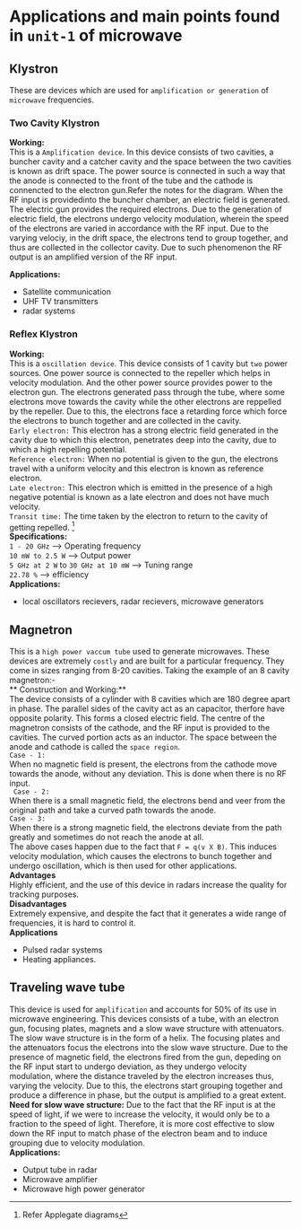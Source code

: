 # Applications and main points found in ``unit-1`` of microwave  

## **Klystron**
These are devices which are used for ``amplification or generation`` of ``microwave`` frequencies.  
### **Two Cavity Klystron**
**Working:**   
This is a ``Amplification device``.
In this device consists of two cavities, a buncher cavity and a catcher cavity and the space between the two cavities is known as drift space. The power source is connected in such a way that the anode is connected
to the front of the tube and the cathode is connencted to the electron gun.Refer the notes for the diagram. When the RF input is providedinto the buncher chamber, 
an electric field is generated. The electric gun provides the required electrons. Due to the generation of electric field, the electrons undergo velocity modulation, 
wherein the speed of the electrons are varied in accordance with the RF input. Due to the varying velociy, in the drift space, the electrons tend to group together, and 
thus are collected in the collector cavity. Due to such phenomenon the RF output is an amplified version of the RF input.
  
**Applications:**  
- Satellite communication
- UHF TV transmitters
- radar systems  

### **Reflex Klystron**  
**Working:**  
This is a ``oscillation device``. This device consists of 1 cavity but ``two`` power sources. One power source is connected to the repeller which helps in velocity 
modulation. And the other power source provides power to the electron gun. The electrons generated pass through the tube, where some electrons move towards the cavity
while the other electrons are reppelled by the repeller. Due to this, the electrons face a retarding force which force the electrons to bunch together and are collected in
the cavity.  
``Early electron:`` This electron has a strong electric field generated in the cavity due to which this electron, penetrates deep into the cavity, due to which a high
repelling potential.  
``Reference electron:`` When no potential is given to the gun, the electrons travel with a uniform velocity and this electron is known as reference electron.  
``Late electron:`` This electron which is emitted in the presence of a high negative potential is known as a late electron and does not have much velocity.  
``Transit time:`` The time taken by the electron to return to the cavity of getting repelled. 
[^1]  
**Specifications:**  
``1 - 20 GHz`` --> Operating frequency  
``10 mW to 2.5 W`` --> Output power  
``5 GHz at 2 W`` to ``30 GHz at 10 mW`` --> Tuning range  
``22.78 %`` --> efficiency  
**Applications:**  
- local oscillators recievers, radar recievers, microwave generators  
[^1]: Refer Applegate diagrams
## Magnetron
This is a `` high power vaccum tube `` used to generate microwaves. These devices are extremely ``costly`` and are built for a particular frequency.
They come in sizes ranging from 8-20 cavities.
Taking the example of an 8 cavity magnetron:-  
** Construction and Working:**  
The device consists of a cylinder with 8 cavities which are 180 degree apart in phase. The parallel sides of the cavity act as an capacitor, therfore have opposite polarity.
This forms a closed electric field. The centre of the magnetron consists of the cathode, and the RF input is provided to the cavities. The curved portion acts as an inductor.
The space between the anode and cathode is called the ``space region``.  
`` Case - 1: ``  
When no magnetic field is present, the electrons from the cathode move towards the anode, without any deviation. This is done when there is no RF input.  
`` Case - 2:``  
When there is a small magnetic field, the electrons bend and veer from the original path and take a curved path towards the anode.  
`` Case - 3: ``  
When there is a strong magnetic field, the electrons deviate from the path greatly and sometimes do not reach the anode at all.  
The above cases happen due to the fact that `` F = q(v X B) ``. This induces velocity modulation, which causes the electrons to bunch together and undergo oscillation, 
which is then used for other applications.  
**Advantages**  
Highly efficient, and the use of this device in radars increase the quality for tracking purposes.  
**Disadvantages**  
Extremely expensive, and despite the fact that it generates a wide range of frequencies, it is hard to control it.  
**Applications**  
- Pulsed radar systems
-  Heating appliances.

## Traveling wave tube  
This device is used for ``amplification`` and accounts for 50% of its use in microwave engineering. This devices consists of a tube, with an electron gun, focusing plates, 
magnets and a slow wave structure with attenuators. The slow wave structure is in the form of a helix.
The focusing plates and the attenuators focus the electrons into the slow wave structure. Due to the presence of magnetic field, the electrons fired from the gun, 
depeding on the RF input start to undergo deviation, as they undergo velocity modulation, where the distance traveled by the electron increases thus, varying the velocity.
Due to this, the electrons start grouping together and produce a difference in phase, but the output is amplified to a great extent.  
**Need for slow wave structure:** Due to the fact that the RF input is at the speed of light, if we were to increase the velocity, it would only be to a fraction to the speed of light. Therefore, it is more cost effective to slow down the RF input to match phase of the electron beam and to induce grouping due to velocity modulation.  
**Applications:**  
- Output tube in radar
- Microwave amplifier
- Microwave high power generator




